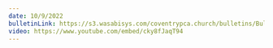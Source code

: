 ```yaml
---
date: 10/9/2022
bulletinLink: https://s3.wasabisys.com/coventrypca.church/bulletins/Bulletin 2022-10-09.pdf
video: https://www.youtube.com/embed/cky8fJaqT94
---
```

